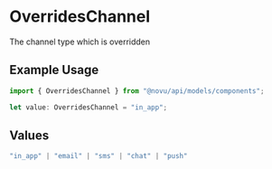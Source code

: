 # OverridesChannel

The channel type which is overridden

## Example Usage

```typescript
import { OverridesChannel } from "@novu/api/models/components";

let value: OverridesChannel = "in_app";
```

## Values

```typescript
"in_app" | "email" | "sms" | "chat" | "push"
```
